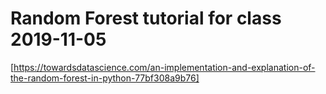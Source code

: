 # Random Forest tutorial for class 2019-11-05

[https://towardsdatascience.com/an-implementation-and-explanation-of-the-random-forest-in-python-77bf308a9b76]
